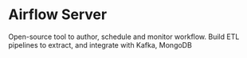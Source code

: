 # Airflow Server

Open-source tool to author, schedule and monitor workflow. 
Build ETL pipelines to extract, and integrate with Kafka, MongoDB